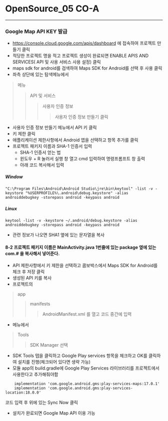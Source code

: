 # OpenSource_05 CO-A
------------
### Google Map API KEY 발급
+ https://console.cloud.google.com/apis/dashboard 에 접속하여 프로젝트 만들기 클릭
+ 적당한 프로젝트 명을 적고 프로젝트 생성이 완료되면 ENABLE APIS AND SERVICES( API 및 사용 서비스 사용 설정) 클릭
+ maps sdk for android를 검색하여 Maps SDK for Android를 선택 후 사용 클릭
+ 좌측 상단에 있는 탐색메뉴에서 
> 메뉴 
>> API 및 서비스 
>>> 사용자 인증 정보 
>>>> 사용자 인증 정보 만들기 
클릭
+ 사용자 인증 정보 만들기 메뉴에서 API 키 클릭
+ 키 제한 클릭
+ 애플리케이션 제한사항에서  Android 앱을 선택하고 항목  추가를 클릭
+ 프로젝트 패키지 이름과 SHA-1 인증서 입력    
    +  SHA-1 인증서 얻는 법
    + 윈도우 + R 눌러서 실행 창 열고 cmd 입력하여 명령프롬프트 창 출력
    + 아래 코드 복사해서 입력
##### Window
``` 
"C:\Program Files\Android\Android Studio\jre\bin\keytool" -list -v -keystore "%USERPROFILE%\.android\debug.keystore" -alias androiddebugkey -storepass android -keypass android
```
##### Linux
```
keytool -list -v -keystore ~/.android/debug.keystore -alias androiddebugkey -storepass android -keypass android
```
+ 관련 정보가 나오면 SHA1 옆에 있는 문자열을 복사
#### 8-2 프로젝트 패키지 이름은 MainActivity.java 1번줄에 있는 package 옆에 있는 com.# 을 복사해서 넣어준다.
+ API 제한사항에서 키 제한을 선택하고 콤보박스에서 Maps SDK for Android를 체크 후 저장 클릭
+ 생성된 API 키를 복사
+ 프로젝트의 
> app
>> manifests
>>> AndroidManifest.xml 
>>> 를 열고 코드 중간에 <meta-data android:name="com.google.android.geo.API_KEY" android:value="API키" /> 입력
+ 메뉴에서 
> Tools 
>> SDK Manager 선택
+ SDK Tools 탭을 클릭하고 Google Play services 항목을 체크하고 OK를 클릭하여 설치를 진행(체크되어 있다면 생략 가능)
+ 모듈 app의 build.gradle에 Google Play Services 라이브러리를 프로젝트에서 사용한다고 추가해줘야함 
```
    implementation 'com.google.android.gms:play-services-maps:17.0.1'
    implementation 'com.google.android.gms:play-services-location:18.0.0' 
```
코드 입력 후 위에 있는 Sync Now 클릭
+ 설치가 완료되면 Google Map API 이용 가능
